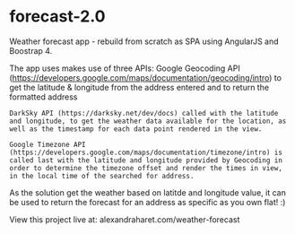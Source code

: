 # forecast-2.0
Weather forecast app - rebuild from scratch as SPA using AngularJS and Boostrap 4.

The app uses makes use of three APIs:
    Google Geocoding API (https://developers.google.com/maps/documentation/geocoding/intro) to get the latitude & longitude from the address entered and to return the formatted address

    DarkSky API (https://darksky.net/dev/docs) called with the latitude and longitude, to get the weather data available for the location, as well as the timestamp for each data point rendered in the view.

    Google Timezone API (https://developers.google.com/maps/documentation/timezone/intro) is called last with the latitude and longitude provided by Geocoding in order to determine the timezone offset and render the times in view, in the local time of the searched for address.

As the solution get the weather based on latitde and longitude value, it can be used to return the forecast for an address as specific as you own flat! :)

View this project live at: alexandraharet.com/weather-forecast
